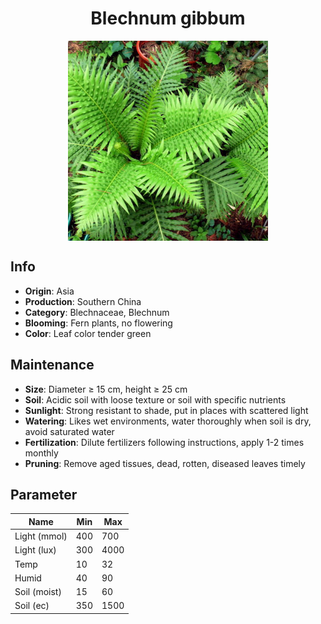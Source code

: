 <h1 align='center'>Blechnum gibbum</h1>
<p align="center">
    <img 
        align='center'
        width='320'
        src="../images/blechnum gibbum.png" 
        alt='Blechnum gibbum' />
</p>

## Info

 - **Origin**: Asia
 - **Production**: Southern China
 - **Category**: Blechnaceae, Blechnum
 - **Blooming**: Fern plants, no flowering
 - **Color**: Leaf color tender green

## Maintenance

 - **Size**: Diameter ≥ 15 cm, height ≥ 25 cm
 - **Soil**: Acidic soil with loose texture or soil with specific nutrients
 - **Sunlight**: Strong resistant to shade, put in places with scattered light
 - **Watering**: Likes wet environments, water thoroughly when soil is dry, avoid saturated water
 - **Fertilization**: Dilute fertilizers following instructions, apply 1-2 times monthly
 - **Pruning**: Remove aged tissues, dead, rotten, diseased leaves timely

## Parameter

| Name         | Min  | Max   |
|--------------|------|-------|
| Light (mmol) | 400 | 700  |
| Light (lux)  | 300 | 4000 |
| Temp         | 10    | 32    |
| Humid        | 40   | 90    |
| Soil (moist) | 15   | 60    |
| Soil (ec)    | 350  | 1500  |